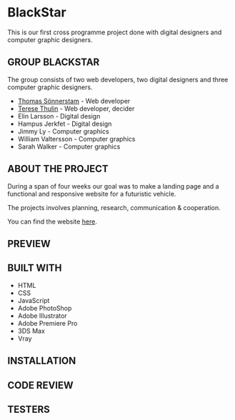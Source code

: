 # BlackStar

This is our first cross programme project done with digital designers and computer graphic designers.

## GROUP BLACKSTAR

The group consists of two web developers, two digital designers and three computer graphic designers.

- [Thomas Sönnerstam](https://github.com/ThomasSonnerstam) - Web developer
- [Terese Thulin](https://github.com/teresethulin) - Web developer, decider
- Elin Larsson - Digital design
- Hampus Jerkfet - Digital design
- Jimmy Ly - Computer graphics
- William Valtersson - Computer graphics
- Sarah Walker - Computer graphics

## ABOUT THE PROJECT

During a span of four weeks our goal was to make a landing page and a functional and responsive website for a futuristic vehicle. 

The projects involves planning, research, communication & cooperation.

You can find the website [here](https://blackstar.netlify.com/).

## PREVIEW


## BUILT WITH

- HTML
- CSS
- JavaScript
- Adobe PhotoShop
- Adobe Illustrator
- Adobe Premiere Pro
- 3DS Max
- Vray


## INSTALLATION


## CODE REVIEW


## TESTERS
